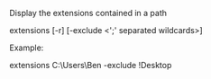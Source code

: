 Display the extensions contained in a path

extensions <path> [-r] [-exclude <';' separated wildcards>]

Example:

extensions C:\Users\Ben -exclude !Desktop
